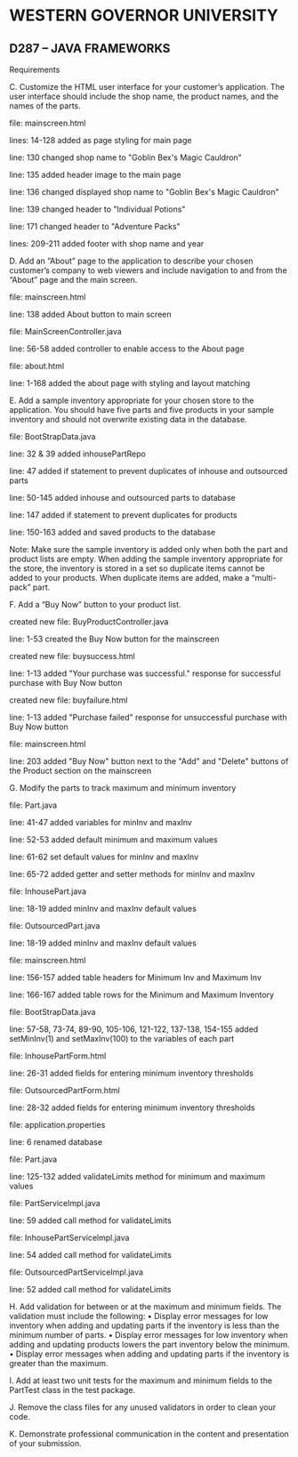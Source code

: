 # WESTERN GOVERNOR UNIVERSITY 
## D287 – JAVA FRAMEWORKS
Requirements

C.  Customize the HTML user interface for your customer’s application. The user interface should include the shop name, the product names, and the names of the parts.

file: mainscreen.html

lines: 14-128 added as page styling for main page

line: 130 changed shop name to "Goblin Bex's Magic Cauldron"

line: 135 added header image to the main page

line: 136 changed displayed shop name to "Goblin Bex's Magic Cauldron"

line: 139 changed header to "Individual Potions"

line: 171 changed header to "Adventure Packs"

lines: 209-211 added footer with shop name and year


D.  Add an “About” page to the application to describe your chosen customer’s company to web viewers and include navigation to and from the “About” page and the main screen.

file: mainscreen.html

line: 138 added About button to main screen

file: MainScreenController.java

line: 56-58 added controller to enable access to the About page

file: about.html

line: 1-168 added the about page with styling and layout matching

E.  Add a sample inventory appropriate for your chosen store to the application. You should have five parts and five products in your sample inventory and should not overwrite existing data in the database. 

file: BootStrapData.java

line: 32 & 39 added inhousePartRepo

line: 47 added if statement to prevent duplicates of inhouse and outsourced parts

line: 50-145 added inhouse and outsourced parts to database

line: 147 added if statement to prevent duplicates for products

line: 150-163 added and saved products to the database

Note: Make sure the sample inventory is added only when both the part and product lists are empty. When adding the sample inventory appropriate for the store, the inventory is stored in a set so duplicate items cannot be added to your products. When duplicate items are added, make a “multi-pack” part.

F.  Add a “Buy Now” button to your product list.

created new file: BuyProductController.java

line: 1-53 created the Buy Now button for the mainscreen

created new file: buysuccess.html

line: 1-13 added "Your purchase was successful." response for successful purchase with Buy Now button

created new file: buyfailure.html

line: 1-13 added "Purchase failed" response for unsuccessful purchase with Buy Now button

file: mainscreen.html

line: 203 added "Buy Now" button next to the "Add" and "Delete" buttons of the Product section on the mainscreen

G.  Modify the parts to track maximum and minimum inventory

file: Part.java

line: 41-47 added variables for minInv and maxInv

line: 52-53 added default minimum and maximum values 

line: 61-62 set default values for minInv and maxInv

line: 65-72 added getter and setter methods for minInv and maxInv

file: InhousePart.java 

line: 18-19 added minInv and maxInv default values

file: OutsourcedPart.java

line: 18-19 added minInv and maxInv default values

file: mainscreen.html

line: 156-157 added table headers for Minimum Inv and Maximum Inv

line: 166-167 added table rows for the Minimum and Maximum Inventory

file: BootStrapData.java

line: 57-58, 73-74, 89-90, 105-106, 121-122, 137-138, 154-155 added setMinInv(1) and setMaxInv(100) to the variables of each part

file: InhousePartForm.html

line: 26-31 added fields for entering minimum inventory thresholds

file: OutsourcedPartForm.html

line: 28-32 added fields for entering minimum inventory thresholds

file: application.properties

line: 6 renamed database

file: Part.java

line: 125-132 added validateLimits method for minimum and maximum values

file: PartServicelmpl.java

line: 59 added call method for validateLimits

file: InhousePartServicelmpl.java

line: 54 added call method for validateLimits

file: OutsourcedPartServicelmpl.java

line: 52 added call method for validateLimits

H.  Add validation for between or at the maximum and minimum fields. The validation must include the following:
•  Display error messages for low inventory when adding and updating parts if the inventory is less than the minimum number of parts.
•  Display error messages for low inventory when adding and updating products lowers the part inventory below the minimum.
•  Display error messages when adding and updating parts if the inventory is greater than the maximum.

I.  Add at least two unit tests for the maximum and minimum fields to the PartTest class in the test package.

J.  Remove the class files for any unused validators in order to clean your code.

K.  Demonstrate professional communication in the content and presentation of your submission.
